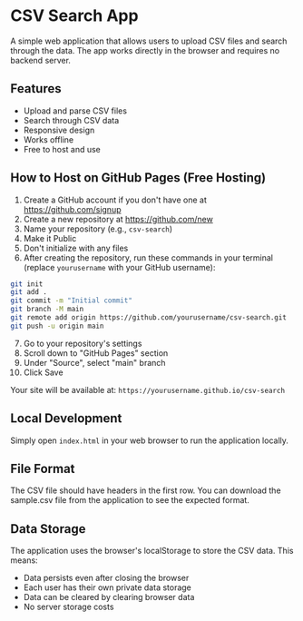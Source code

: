 # CSV Search App

A simple web application that allows users to upload CSV files and search through the data. The app works directly in the browser and requires no backend server.

## Features

- Upload and parse CSV files
- Search through CSV data
- Responsive design
- Works offline
- Free to host and use

## How to Host on GitHub Pages (Free Hosting)

1. Create a GitHub account if you don't have one at https://github.com/signup
2. Create a new repository at https://github.com/new
3. Name your repository (e.g., `csv-search`)
4. Make it Public
5. Don't initialize with any files
6. After creating the repository, run these commands in your terminal (replace `yourusername` with your GitHub username):

```bash
git init
git add .
git commit -m "Initial commit"
git branch -M main
git remote add origin https://github.com/yourusername/csv-search.git
git push -u origin main
```

7. Go to your repository's settings
8. Scroll down to "GitHub Pages" section
9. Under "Source", select "main" branch
10. Click Save

Your site will be available at: `https://yourusername.github.io/csv-search`

## Local Development

Simply open `index.html` in your web browser to run the application locally.

## File Format

The CSV file should have headers in the first row. You can download the sample.csv file from the application to see the expected format.

## Data Storage

The application uses the browser's localStorage to store the CSV data. This means:
- Data persists even after closing the browser
- Each user has their own private data storage
- Data can be cleared by clearing browser data
- No server storage costs
